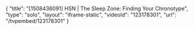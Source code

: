 {
    "title": "[1508436091] HSN | The Sleep Zone: Finding Your Chronotype",
    "type": "solo",
    "layout": "iframe-static",
    "videoId": "123178301",
    "url": "\/tvpembed\/123178301"
}